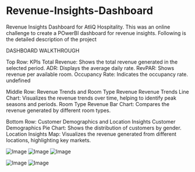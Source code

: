 # Revenue-Insights-Dashboard


Revenue Insights Dashboard for AtliQ Hospitality.
This was an online challenge to create a POwerBI dashboard for revenue insights.
Following is the detailed description of the project 

DASHBOARD WALKTHROUGH

Top Row: KPIs
Total Revenue: Shows the total revenue generated in the selected period.
ADR: Displays the average daily rate.
RevPAR: Shows revenue per available room.
Occupancy Rate: Indicates the occupancy rate.
undefined

Middle Row: Revenue Trends and Room Type Revenue
Revenue Trends Line Chart: Visualizes the revenue trends over time, helping to identify peak seasons and periods.
Room Type Revenue Bar Chart: Compares the revenue generated by different room types.

Bottom Row: Customer Demographics and Location Insights
Customer Demographics Pie Chart: Shows the distribution of customers by gender.
Location Insights Map: Visualizes the revenue generated from different locations, highlighting key markets.

![Image](https://github.com/user-attachments/assets/09658aa9-6722-43f8-bba3-f26d97c1ea3f)
![Image](https://github.com/user-attachments/assets/f2f69d01-35eb-4e88-a133-90e4cb826075)
![Image](https://github.com/user-attachments/assets/f3c4aa75-d341-4519-9749-7d11df326c68)


![Image](https://github.com/user-attachments/assets/9e42b1e4-2616-4700-bb50-0024e04175d5)
![Image](https://github.com/user-attachments/assets/9427de84-f676-4e63-bd25-ebc0c119f902)
